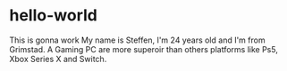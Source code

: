 # hello-world
This is gonna work
My name is Steffen, I'm 24 years old and I'm from Grimstad.
A Gaming PC are more superoir than others platforms like Ps5, Xbox Series X and Switch.
